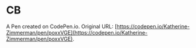 # CB

A Pen created on CodePen.io. Original URL: [https://codepen.io/Katherine-Zimmerman/pen/poxxVGE](https://codepen.io/Katherine-Zimmerman/pen/poxxVGE).


